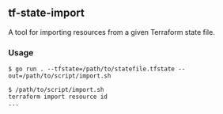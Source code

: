 ## tf-state-import

A tool for importing resources from a given Terraform state file.

### Usage

```
$ go run . --tfstate=/path/to/statefile.tfstate --out=/path/to/script/import.sh

$ /path/to/script/import.sh
terraform import resource id
...
```
